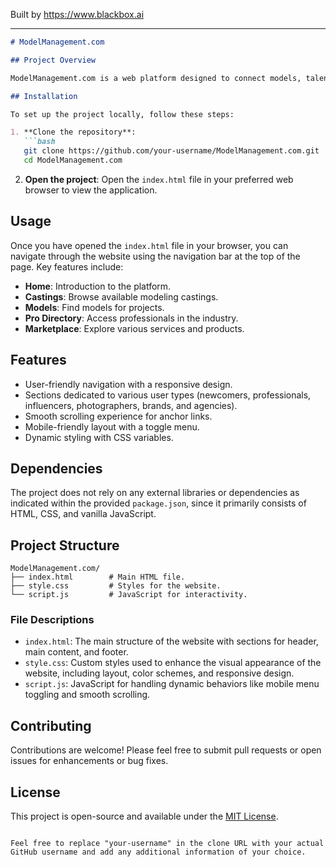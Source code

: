 
Built by https://www.blackbox.ai

---

```markdown
# ModelManagement.com

## Project Overview

ModelManagement.com is a web platform designed to connect models, talents, and professionals in the modeling industry. It serves as a global community where users of all skill levels can find work, collaborate with others, and access a range of resources tailored for models, influencers, photographers, brands, and agencies.

## Installation

To set up the project locally, follow these steps:

1. **Clone the repository**:
   ```bash
   git clone https://github.com/your-username/ModelManagement.com.git
   cd ModelManagement.com
   ```

2. **Open the project**: 
   Open the `index.html` file in your preferred web browser to view the application.

## Usage

Once you have opened the `index.html` file in your browser, you can navigate through the website using the navigation bar at the top of the page. Key features include:

- **Home**: Introduction to the platform.
- **Castings**: Browse available modeling castings.
- **Models**: Find models for projects.
- **Pro Directory**: Access professionals in the industry.
- **Marketplace**: Explore various services and products.

## Features

- User-friendly navigation with a responsive design.
- Sections dedicated to various user types (newcomers, professionals, influencers, photographers, brands, and agencies).
- Smooth scrolling experience for anchor links.
- Mobile-friendly layout with a toggle menu.
- Dynamic styling with CSS variables.

## Dependencies

The project does not rely on any external libraries or dependencies as indicated within the provided `package.json`, since it primarily consists of HTML, CSS, and vanilla JavaScript.

## Project Structure

```
ModelManagement.com/
├── index.html        # Main HTML file.
├── style.css         # Styles for the website.
└── script.js         # JavaScript for interactivity.
```

### File Descriptions

- `index.html`: The main structure of the website with sections for header, main content, and footer.
- `style.css`: Custom styles used to enhance the visual appearance of the website, including layout, color schemes, and responsive design.
- `script.js`: JavaScript for handling dynamic behaviors like mobile menu toggling and smooth scrolling.

## Contributing

Contributions are welcome! Please feel free to submit pull requests or open issues for enhancements or bug fixes.

## License

This project is open-source and available under the [MIT License](LICENSE).
```

Feel free to replace "your-username" in the clone URL with your actual GitHub username and add any additional information of your choice.